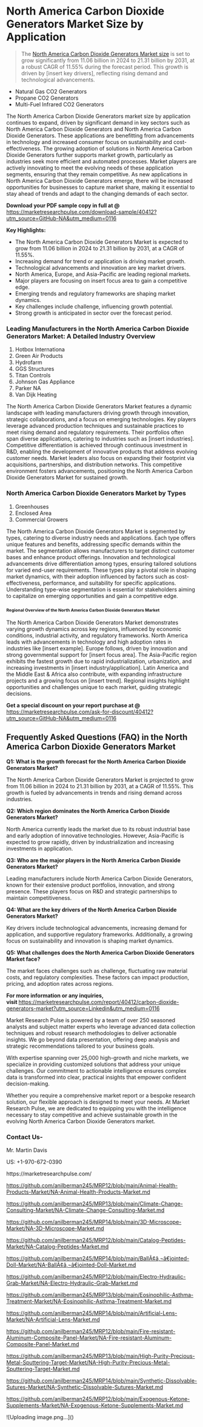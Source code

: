 <h1>North America Carbon Dioxide Generators Market&nbsp;Size by Application</h1><blockquote><p>The <a href="https://marketresearchpulse.com/download-sample/40412?utm_source=GitHub-NA&amp;utm_medium=0116">North America Carbon Dioxide Generators Market size</a> is set to grow significantly from 11.06 billion in 2024 to 21.31 billion by 2031, at a robust CAGR of 11.55% during the forecast period. This growth is driven by [insert key drivers], reflecting rising demand and technological advancements.</p></blockquote><ul><li>Natural Gas CO2 Generators <li> Propane CO2 Generators <li> Multi-Fuel Infrared CO2 Generators</li></ul><p>The North America Carbon Dioxide Generators market size by application continues to expand, driven by significant demand in key sectors such as North America Carbon Dioxide Generators and North America Carbon Dioxide Generators. These applications are benefitting from advancements in technology and increased consumer focus on sustainability and cost-effectiveness. The growing adoption of solutions in North America Carbon Dioxide Generators further supports market growth, particularly as industries seek more efficient and automated processes. Market players are actively innovating to meet the evolving needs of these application segments, ensuring that they remain competitive. As new applications in North America Carbon Dioxide Generators emerge, there will be increased opportunities for businesses to capture market share, making it essential to stay ahead of trends and adapt to the changing demands of each sector.</p><p><strong>Download your PDF sample copy in full at @ </strong><a href="https://marketresearchpulse.com/download-sample/40412?utm_source=GitHub-NA&amp;utm_medium=0116">https://marketresearchpulse.com/download-sample/40412?utm_source=GitHub-NA&amp;utm_medium=0116</a></p><p><strong>Key Highlights: </strong></p><ul><li>The North America Carbon Dioxide Generators Market is expected to grow from 11.06 billion in 2024 to 21.31 billion by 2031, at a CAGR of 11.55%.</li><li>Increasing demand for trend or application is driving market growth.</li><li>Technological advancements and innovation are key market drivers.</li><li>North America, Europe, and Asia-Pacific are leading regional markets.</li><li>Major players are focusing on insert focus area to gain a competitive edge.</li><li>Emerging trends and regulatory frameworks are shaping market dynamics.</li><li>Key challenges include challenge, influencing growth potential.</li><li>Strong growth is anticipated in sector over the forecast period.</li></ul><h3>Leading Manufacturers in the North America Carbon Dioxide Generators Market: A Detailed Industry Overview</h3><ol><li>Hotbox Internationa</li><li>Green Air Products</li><li>Hydrofarm</li><li>GGS Structures</li><li>Titan Controls</li><li>Johnson Gas Appliance</li><li>Parker NA</li><li>Van Dijk Heating</li></ol><div class="flex max-w-full flex-col flex-grow"><div class="min-h-8 text-message flex w-full flex-col items-end gap-2 whitespace-normal break-words [.text-message+&amp;]:mt-5" dir="auto" data-message-author-role="assistant" data-message-id="fd8432e4-4910-450d-b182-61b7bfb0a01f" data-message-model-slug="gpt-4o"><div class="flex w-full flex-col gap-1 empty:hidden first:pt-[3px]"><div class="markdown prose w-full break-words dark:prose-invert light"><p>The North America Carbon Dioxide Generators Market features a dynamic landscape with leading manufacturers driving growth through innovation, strategic collaborations, and a focus on emerging technologies. Key players leverage advanced production techniques and sustainable practices to meet rising demand and regulatory requirements. Their portfolios often span diverse applications, catering to industries such as [insert industries]. Competitive differentiation is achieved through continuous investment in R&amp;D, enabling the development of innovative products that address evolving customer needs. Market leaders also focus on expanding their footprint via acquisitions, partnerships, and distribution networks. This competitive environment fosters advancements, positioning the North America Carbon Dioxide Generators Market for sustained growth.</p></div></div></div></div><h3>North America Carbon Dioxide Generators Market by Types</h3><ol><li>Greenhouses <li> Enclosed Area <li> Commercial Growers</li></ol><div class="flex max-w-full flex-col flex-grow"><div class="min-h-8 text-message flex w-full flex-col items-end gap-2 whitespace-normal break-words [.text-message+&amp;]:mt-5" dir="auto" data-message-author-role="assistant" data-message-id="084470be-0bb7-4664-bddf-5156b4f41249" data-message-model-slug="gpt-4o-mini"><div class="flex w-full flex-col gap-1 empty:hidden first:pt-[3px]"><div class="markdown prose w-full break-words dark:prose-invert light"><p>The North America Carbon Dioxide Generators Market is segmented by types, catering to diverse industry needs and applications. Each type offers unique features and benefits, addressing specific demands within the market. The segmentation allows manufacturers to target distinct customer bases and enhance product offerings. Innovation and technological advancements drive differentiation among types, ensuring tailored solutions for varied end-user requirements. These types play a pivotal role in shaping market dynamics, with their adoption influenced by factors such as cost-effectiveness, performance, and suitability for specific applications. Understanding type-wise segmentation is essential for stakeholders aiming to capitalize on emerging opportunities and gain a competitive edge.</p></div></div></div></div><h3><span style="font-size: 11px;">Regional Overview of the North America Carbon Dioxide Generators Market</span></h3><div class="flex max-w-full flex-col flex-grow"><div class="min-h-8 text-message flex w-full flex-col items-end gap-2 whitespace-normal break-words [.text-message+&amp;]:mt-5" dir="auto" data-message-author-role="assistant" data-message-id="e9038762-ce64-4e30-91c9-9bd413514231" data-message-model-slug="gpt-4o-mini"><div class="flex w-full flex-col gap-1 empty:hidden first:pt-[3px]"><div class="markdown prose w-full break-words dark:prose-invert light"><p>The North America Carbon Dioxide Generators Market demonstrates varying growth dynamics across key regions, influenced by economic conditions, industrial activity, and regulatory frameworks. North America leads with advancements in technology and high adoption rates in industries like [insert example]. Europe follows, driven by innovation and strong governmental support for [insert focus area]. The Asia-Pacific region exhibits the fastest growth due to rapid industrialization, urbanization, and increasing investments in [insert industry/application]. Latin America and the Middle East &amp; Africa also contribute, with expanding infrastructure projects and a growing focus on [insert trend]. Regional insights highlight opportunities and challenges unique to each market, guiding strategic decisions.</p></div></div></div></div><p><strong>Get a special discount on your report purchase at @ </strong><a href="https://marketresearchpulse.com/ask-for-discount/40412?utm_source=GitHub-NA&amp;utm_medium=0116">https://marketresearchpulse.com/ask-for-discount/40412?utm_source=GitHub-NA&amp;utm_medium=0116</a></p><h2>Frequently Asked Questions (FAQ) in the North America Carbon Dioxide Generators Market</h2><p><strong>Q1: What is the growth forecast for the North America Carbon Dioxide Generators Market?</strong></p><p>The North America Carbon Dioxide Generators Market is projected to grow from 11.06 billion in 2024 to 21.31 billion by 2031, at a CAGR of 11.55%. This growth is fueled by advancements in trends and rising demand across industries.</p><p><strong>Q2: Which region dominates the North America Carbon Dioxide Generators Market?</strong></p><p>North America currently leads the market due to its robust industrial base and early adoption of innovative technologies. However, Asia-Pacific is expected to grow rapidly, driven by industrialization and increasing investments in application.</p><p><strong>Q3: Who are the major players in the North America Carbon Dioxide Generators Market?</strong></p><p>Leading manufacturers include North America Carbon Dioxide Generators, known for their extensive product portfolios, innovation, and strong presence. These players focus on R&amp;D and strategic partnerships to maintain competitiveness.</p><p><strong>Q4: What are the key drivers of the North America Carbon Dioxide Generators Market?</strong></p><p>Key drivers include technological advancements, increasing demand for application, and supportive regulatory frameworks. Additionally, a growing focus on sustainability and innovation is shaping market dynamics.</p><p><strong>Q5: What challenges does the North America Carbon Dioxide Generators Market face?</strong></p><p>The market faces challenges such as challenge, fluctuating raw material costs, and regulatory complexities. These factors can impact production, pricing, and adoption rates across regions.</p><p><strong>For more information or any inquiries, visit&nbsp;</strong><a href="https://marketresearchpulse.com/report/40412/carbon-dioxide-generators-market?utm_source=Linkedin&utm_medium=0116">https://marketresearchpulse.com/report/40412/carbon-dioxide-generators-market?utm_source=Linkedin&utm_medium=0116</a></p><p>Market Research Pulse is powered by a team of over 250 seasoned analysts and subject matter experts who leverage advanced data collection techniques and robust research methodologies to deliver actionable insights. We go beyond data presentation, offering deep analysis and strategic recommendations tailored to your business goals.</p><p>With expertise spanning over 25,000 high-growth and niche markets, we specialize in providing customized solutions that address your unique challenges. Our commitment to actionable intelligence ensures complex data is transformed into clear, practical insights that empower confident decision-making.</p><p>Whether you require a comprehensive market report or a bespoke research solution, our flexible approach is designed to meet your needs. At Market Research Pulse, we are dedicated to equipping you with the intelligence necessary to stay competitive and achieve sustainable growth in the evolving North America Carbon Dioxide Generators market.</p><h3><strong>Contact Us-</strong></h3><p>Mr. Martin Davis</p><p>US: +1-970-672-0390</p><p>https://marketresearchpulse.com/</p><p><a href="https://github.com/anilberman245/MRP12/blob/main/Animal-Health-Products-Market/NA-Animal-Health-Products-Market.md">https://github.com/anilberman245/MRP12/blob/main/Animal-Health-Products-Market/NA-Animal-Health-Products-Market.md</a></p><p><a href="https://github.com/anilberman245/MRP13/blob/main/Climate-Change-Consulting-Market/NA-Climate-Change-Consulting-Market.md">https://github.com/anilberman245/MRP13/blob/main/Climate-Change-Consulting-Market/NA-Climate-Change-Consulting-Market.md</a></p><p><a href="https://github.com/anilberman245/MRP14/blob/main/3D-Microscope-Market/NA-3D-Microscope-Market.md">https://github.com/anilberman245/MRP14/blob/main/3D-Microscope-Market/NA-3D-Microscope-Market.md</a></p><p><a href="https://github.com/anilberman245/MRP12/blob/main/Catalog-Peptides-Market/NA-Catalog-Peptides-Market.md">https://github.com/anilberman245/MRP12/blob/main/Catalog-Peptides-Market/NA-Catalog-Peptides-Market.md</a></p><p><a href="https://github.com/anilberman245/MRP14/blob/main/BallÃ¢â‚¬â€jointed-Doll-Market/NA-BallÃ¢â‚¬â€jointed-Doll-Market.md">https://github.com/anilberman245/MRP14/blob/main/BallÃ¢â‚¬â€jointed-Doll-Market/NA-BallÃ¢â‚¬â€jointed-Doll-Market.md</a></p><p><a href="https://github.com/anilberman245/MRP12/blob/main/Electro-Hydraulic-Grab-Market/NA-Electro-Hydraulic-Grab-Market.md">https://github.com/anilberman245/MRP12/blob/main/Electro-Hydraulic-Grab-Market/NA-Electro-Hydraulic-Grab-Market.md</a></p><p><a href="https://github.com/anilberman245/MRP13/blob/main/Eosinophilic-Asthma-Treatment-Market/NA-Eosinophilic-Asthma-Treatment-Market.md">https://github.com/anilberman245/MRP13/blob/main/Eosinophilic-Asthma-Treatment-Market/NA-Eosinophilic-Asthma-Treatment-Market.md</a></p><p><a href="https://github.com/anilberman245/MRP14/blob/main/Artificial-Lens-Market/NA-Artificial-Lens-Market.md">https://github.com/anilberman245/MRP14/blob/main/Artificial-Lens-Market/NA-Artificial-Lens-Market.md</a></p><p><a href="https://github.com/anilberman245/MRP12/blob/main/Fire-resistant-Aluminum-Composite-Panel-Market/NA-Fire-resistant-Aluminum-Composite-Panel-Market.md">https://github.com/anilberman245/MRP12/blob/main/Fire-resistant-Aluminum-Composite-Panel-Market/NA-Fire-resistant-Aluminum-Composite-Panel-Market.md</a></p><p><a href="https://github.com/anilberman245/MRP13/blob/main/High-Purity-Precious-Metal-Sputtering-Target-Market/NA-High-Purity-Precious-Metal-Sputtering-Target-Market.md">https://github.com/anilberman245/MRP13/blob/main/High-Purity-Precious-Metal-Sputtering-Target-Market/NA-High-Purity-Precious-Metal-Sputtering-Target-Market.md</a></p><p><a href="https://github.com/anilberman245/MRP14/blob/main/Synthetic-Dissolvable-Sutures-Market/NA-Synthetic-Dissolvable-Sutures-Market.md">https://github.com/anilberman245/MRP14/blob/main/Synthetic-Dissolvable-Sutures-Market/NA-Synthetic-Dissolvable-Sutures-Market.md</a></p><p><a href="https://github.com/anilberman245/MRP12/blob/main/Exogenous-Ketone-Supplements-Market/NA-Exogenous-Ketone-Supplements-Market.md">https://github.com/anilberman245/MRP12/blob/main/Exogenous-Ketone-Supplements-Market/NA-Exogenous-Ketone-Supplements-Market.md</a></p>
![Uploading image.png…]()
